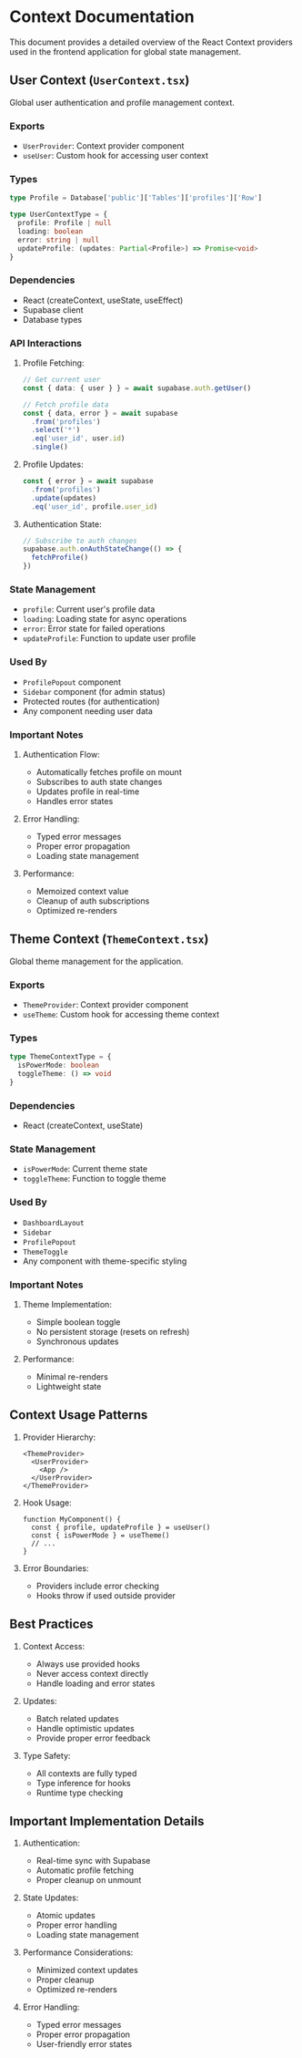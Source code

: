 # Context Documentation

This document provides a detailed overview of the React Context providers used in the frontend application for global state management.

## User Context (`UserContext.tsx`)

Global user authentication and profile management context.

### Exports

- `UserProvider`: Context provider component
- `useUser`: Custom hook for accessing user context

### Types

```typescript
type Profile = Database['public']['Tables']['profiles']['Row']

type UserContextType = {
  profile: Profile | null
  loading: boolean
  error: string | null
  updateProfile: (updates: Partial<Profile>) => Promise<void>
}
```

### Dependencies

- React (createContext, useState, useEffect)
- Supabase client
- Database types

### API Interactions

1. Profile Fetching:
   ```typescript
   // Get current user
   const { data: { user } } = await supabase.auth.getUser()
   
   // Fetch profile data
   const { data, error } = await supabase
     .from('profiles')
     .select('*')
     .eq('user_id', user.id)
     .single()
   ```

2. Profile Updates:
   ```typescript
   const { error } = await supabase
     .from('profiles')
     .update(updates)
     .eq('user_id', profile.user_id)
   ```

3. Authentication State:
   ```typescript
   // Subscribe to auth changes
   supabase.auth.onAuthStateChange(() => {
     fetchProfile()
   })
   ```

### State Management

- `profile`: Current user's profile data
- `loading`: Loading state for async operations
- `error`: Error state for failed operations
- `updateProfile`: Function to update user profile

### Used By

- `ProfilePopout` component
- `Sidebar` component (for admin status)
- Protected routes (for authentication)
- Any component needing user data

### Important Notes

1. Authentication Flow:
   - Automatically fetches profile on mount
   - Subscribes to auth state changes
   - Updates profile in real-time
   - Handles error states

2. Error Handling:
   - Typed error messages
   - Proper error propagation
   - Loading state management

3. Performance:
   - Memoized context value
   - Cleanup of auth subscriptions
   - Optimized re-renders

## Theme Context (`ThemeContext.tsx`)

Global theme management for the application.

### Exports

- `ThemeProvider`: Context provider component
- `useTheme`: Custom hook for accessing theme context

### Types

```typescript
type ThemeContextType = {
  isPowerMode: boolean
  toggleTheme: () => void
}
```

### Dependencies

- React (createContext, useState)

### State Management

- `isPowerMode`: Current theme state
- `toggleTheme`: Function to toggle theme

### Used By

- `DashboardLayout`
- `Sidebar`
- `ProfilePopout`
- `ThemeToggle`
- Any component with theme-specific styling

### Important Notes

1. Theme Implementation:
   - Simple boolean toggle
   - No persistent storage (resets on refresh)
   - Synchronous updates

2. Performance:
   - Minimal re-renders
   - Lightweight state

## Context Usage Patterns

1. Provider Hierarchy:
   ```tsx
   <ThemeProvider>
     <UserProvider>
       <App />
     </UserProvider>
   </ThemeProvider>
   ```

2. Hook Usage:
   ```tsx
   function MyComponent() {
     const { profile, updateProfile } = useUser()
     const { isPowerMode } = useTheme()
     // ...
   }
   ```

3. Error Boundaries:
   - Providers include error checking
   - Hooks throw if used outside provider

## Best Practices

1. Context Access:
   - Always use provided hooks
   - Never access context directly
   - Handle loading and error states

2. Updates:
   - Batch related updates
   - Handle optimistic updates
   - Provide proper error feedback

3. Type Safety:
   - All contexts are fully typed
   - Type inference for hooks
   - Runtime type checking

## Important Implementation Details

1. Authentication:
   - Real-time sync with Supabase
   - Automatic profile fetching
   - Proper cleanup on unmount

2. State Updates:
   - Atomic updates
   - Proper error handling
   - Loading state management

3. Performance Considerations:
   - Minimized context updates
   - Proper cleanup
   - Optimized re-renders

4. Error Handling:
   - Typed error messages
   - Proper error propagation
   - User-friendly error states 